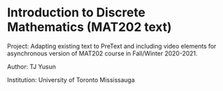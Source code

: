 # Introduction to Discrete Mathematics (MAT202 text)

Project: Adapting existing text to PreText and including video elements for asynchronous version of MAT202 course in Fall/Winter 2020-2021.

Author: TJ Yusun

Institution: University of Toronto Mississauga
